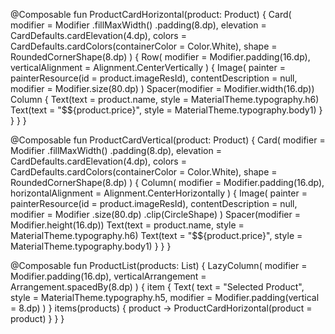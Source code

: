 @Composable
fun ProductCardHorizontal(product: Product) {
    Card(
        modifier = Modifier
            .fillMaxWidth()
            .padding(8.dp),
        elevation = CardDefaults.cardElevation(4.dp),
        colors = CardDefaults.cardColors(containerColor = Color.White),
        shape = RoundedCornerShape(8.dp)
    ) {
        Row(
            modifier = Modifier.padding(16.dp),
            verticalAlignment = Alignment.CenterVertically
        ) {
            Image(
                painter = painterResource(id = product.imageResId),
                contentDescription = null,
                modifier = Modifier.size(80.dp)
            )
            Spacer(modifier = Modifier.width(16.dp))
            Column {
                Text(text = product.name, style = MaterialTheme.typography.h6)
                Text(text = "$${product.price}", style = MaterialTheme.typography.body1)
            }
        }
    }
}

@Composable
fun ProductCardVertical(product: Product) {
    Card(
        modifier = Modifier
            .fillMaxWidth()
            .padding(8.dp),
        elevation = CardDefaults.cardElevation(4.dp),
        colors = CardDefaults.cardColors(containerColor = Color.White),
        shape = RoundedCornerShape(8.dp)
    ) {
        Column(
            modifier = Modifier.padding(16.dp),
            horizontalAlignment = Alignment.CenterHorizontally
        ) {
            Image(
                painter = painterResource(id = product.imageResId),
                contentDescription = null,
                modifier = Modifier
                    .size(80.dp)
                    .clip(CircleShape)
            )
            Spacer(modifier = Modifier.height(16.dp))
            Text(text = product.name, style = MaterialTheme.typography.h6)
            Text(text = "$${product.price}", style = MaterialTheme.typography.body1)
        }
    }
}

@Composable
fun ProductList(products: List<Product>) {
    LazyColumn(
        modifier = Modifier.padding(16.dp),
        verticalArrangement = Arrangement.spacedBy(8.dp)
    ) {
        item {
            Text(
                text = "Selected Product",
                style = MaterialTheme.typography.h5,
                modifier = Modifier.padding(vertical = 8.dp)
            )
        }
        items(products) { product ->
            ProductCardHorizontal(product = product)
        }
    }
}
